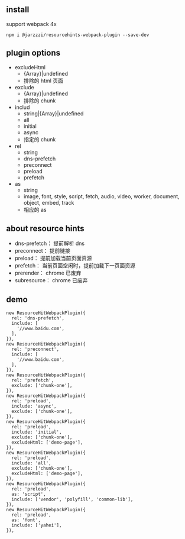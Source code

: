 ## install
support webpack 4x
```
npm i @jarzzzi/resourcehints-webpack-plugin --save-dev
```

## plugin options
+ excludeHtml
  - {Array<string>}|undefined
  - 排除的 html 页面
+ exclude
  - {Array<string>}|undefined
  - 排除的 chunk
+ includ
  - string|{Array<string>}|undefined
  - all
  - initial
  - async
  - 指定的 chunk
+ rel
  - string
  - dns-prefetch
  - preconnect
  - preload
  - prefetch
+ as
  - string
  - image, font, style, script, fetch, audio, video, worker, document, object, embed, track
  - 相应的 as

## about resource hints
- dns-prefetch： 提前解析 dns
- preconnect： 提前链接
- preload： 提前加载当前页面资源
- prefetch： 当前页面空闲时，提前加载下一页面资源
- prerender： chrome 已废弃
- subresource： chrome 已废弃

## demo
```
new ResourceHitWebpackPlugin({
  rel: 'dns-prefetch',
  include: [
    '//www.baidu.com',
  ],
}),
new ResourceHitWebpackPlugin({
  rel: 'preconnect',
  include: [
    '//www.baidu.com',
  ],
}),
new ResourceHitWebpackPlugin({
  rel: 'prefetch',
  exclude: ['chunk-one'],
}),
new ResourceHitWebpackPlugin({
  rel: 'preload',
  include: 'async',
  exclude: ['chunk-one'],
}),
new ResourceHitWebpackPlugin({
  rel: 'preload',
  include: 'initial',
  exclude: ['chunk-one'],
  excludeHtml: ['demo-page'],
}),
new ResourceHitWebpackPlugin({
  rel: 'preload',
  include: 'all',
  exclude: ['chunk-one'],
  excludeHtml: ['demo-page'],
}),
new ResourceHitWebpackPlugin({
  rel: 'preload',
  as: 'script',
  include: ['vendor', 'polyfill', 'common-lib'],
}),
new ResourceHitWebpackPlugin({
  rel: 'preload',
  as: 'font',
  include: ['yahei'],
}),
```